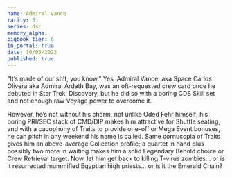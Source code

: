 ```yaml
---
name: Admiral Vance
rarity: 5
series: dsc
memory_alpha:
bigbook_tier: 6
in_portal: true
date: 10/05/2022
published: true
---
```


“It’s made of our sh!t, you know.” Yes, Admiral Vance, aka Space Carlos Olivera aka Admiral Ardeth Bay, was an oft-requested crew card once he debuted in Star Trek: Discovery, but he did so with a boring CDS Skill set and not enough raw Voyage power to overcome it. 

However, he’s not without his charm, not unlike Oded Fehr himself; his boring PRI/SEC stack of CMD/DIP makes him attractive for Shuttle seating, and with a cacophony of Traits to provide one-off or Mega Event bonuses, he can pitch in any weekend his name is called. Same cornucopia of Traits gives him an above-average Collection profile; a quartet in hand plus possibly two more in waiting makes him a solid Legendary Behold choice or Crew Retrieval target. Now, let him get back to killing T-virus zombies… or is it resurrected mummified Egyptian high priests… or is it the Emerald Chain?
